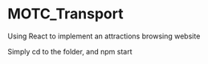 # MOTC_Transport
Using React to implement an attractions browsing website

Simply cd to the folder, and
npm start

